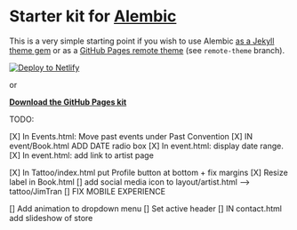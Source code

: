 # Starter kit for [Alembic](https://alembic.darn.es/)

This is a very simple starting point if you wish to use Alembic [as a Jekyll theme gem](https://alembic.darn.es/#as-a-jekyll-theme) or as a [GitHub Pages remote theme](https://github.com/daviddarnes/alembic-kit/tree/remote-theme) (see `remote-theme` branch).

[![Deploy to Netlify](https://www.netlify.com/img/deploy/button.svg)](https://app.netlify.com/start/deploy?repository=https://github.com/daviddarnes/alembic-kit)

or

**[Download the GitHub Pages kit](https://github.com/daviddarnes/alembic-kit/archive/remote-theme.zip)**


TODO:

[X] In Events.html: Move past events under Past Convention
[X] IN event/Book.html ADD DATE radio box
[X] In event.html: display date range. 
[X] In event.html: add link to artist page


[X] In Tattoo/index.html put Profile button at bottom + fix margins
[X] Resize label in Book.html
[] add social media icon to layout/artist.html --> tattoo/JimTran
[] FIX MOBILE EXPERIENCE


[] Add animation to dropdown menu
[] Set active header 
[] IN contact.html add slideshow of store
